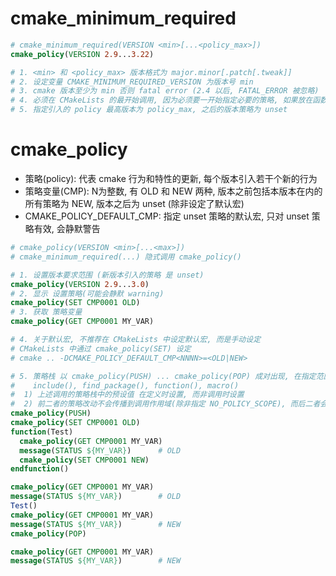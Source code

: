 # cmake_minimum_required
```cmake
# cmake_minimum_required(VERSION <min>[...<policy_max>])
cmake_policy(VERSION 2.9...3.22)

# 1. <min> 和 <policy_max> 版本格式为 major.minor[.patch[.tweak]]
# 2. 设定变量 CMAKE_MINIMUM_REQUIRED_VERSION 为版本号 min
# 3. cmake 版本至少为 min 否则 fatal error (2.4 以后, FATAL_ERROR 被忽略)
# 4. 必须在 CMakeLists 的最开始调用, 因为必须要一开始指定必要的策略, 如果放在函数中再进行调用, 则函数的一些未定义
# 5. 指定引入的 policy 最高版本为 policy_max, 之后的版本策略为 unset
```

# cmake_policy
- 策略(policy): 代表 cmake 行为和特性的更新, 每个版本引入若干个新的行为
- 策略变量(CMP<NNNN>): N为整数, 有 OLD 和 NEW 两种, 版本之前包括本版本在内的所有策略为 NEW, 版本之后为 unset (除非设定了默认宏)
- CMAKE_POLICY_DEFAULT_CMP<NNNN>: 指定 unset 策略的默认宏, 只对 unset 策略有效, 会静默警告
```cmake
# cmake_policy(VERSION <min>[...<max>]) 
# cmake_minimum_required(...) 隐式调用 cmake_policy()

# 1. 设置版本要求范围 (新版本引入的策略 是 unset)
cmake_policy(VERSION 2.9...3.0)
# 2. 显示 设置策略(可能会静默 warning)
cmake_policy(SET CMP0001 OLD)
# 3. 获取 策略变量
cmake_policy(GET CMP0001 MY_VAR)

# 4. 关于默认宏, 不推荐在 CMakeLists 中设定默认宏, 而是手动设定
# CMakeLists 中通过 cmake_policy(SET) 设定
# cmake .. -DCMAKE_POLICY_DEFAULT_CMP<NNNN>=<OLD|NEW>

# 5. 策略栈 以 cmake_policy(PUSH) ... cmake_policy(POP) 成对出现, 在指定范围内设定特殊的策略
#    include(), find_package(), function(), macro()
#  1) 上述调用的策略栈中的预设值 在定义时设置, 而非调用时设置
#  2) 前二者的策略改动不会传播到调用作用域(除非指定 NO_POLICY_SCOPE), 而后二者会
cmake_policy(PUSH)
cmake_policy(SET CMP0001 OLD)
function(Test)
  cmake_policy(GET CMP0001 MY_VAR)
  message(STATUS ${MY_VAR})      # OLD
  cmake_policy(SET CMP0001 NEW)
endfunction()

cmake_policy(GET CMP0001 MY_VAR)
message(STATUS ${MY_VAR})        # OLD
Test()
cmake_policy(GET CMP0001 MY_VAR)
message(STATUS ${MY_VAR})        # NEW
cmake_policy(POP)

cmake_policy(GET CMP0001 MY_VAR)
message(STATUS ${MY_VAR})        # NEW
```